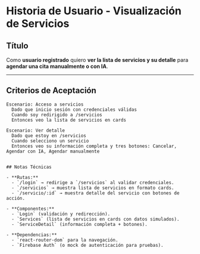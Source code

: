 # Historia de Usuario - Visualización de Servicios

## Título  
Como **usuario registrado** quiero **ver la lista de servicios y su detalle** para **agendar una cita manualmente o con IA**.  

---

## Criterios de Aceptación  

```gherkin
Escenario: Acceso a servicios
  Dado que inicio sesión con credenciales válidas
  Cuando soy redirigido a /servicios
  Entonces veo la lista de servicios en cards

Escenario: Ver detalle
  Dado que estoy en /servicios
  Cuando selecciono un servicio
  Entonces veo su información completa y tres botones: Cancelar, Agendar con IA, Agendar manualmente


## Notas Técnicas  

- **Rutas:**  
  - `/login` → redirige a `/servicios` al validar credenciales.  
  - `/servicios` → muestra lista de servicios en formato cards.  
  - `/servicio/:id` → muestra detalle del servicio con botones de acción.  

- **Componentes:**  
  - `Login` (validación y redirección).  
  - `Services` (lista de servicios en cards con datos simulados).  
  - `ServiceDetail` (información completa + botones).  

- **Dependencias:**  
  - `react-router-dom` para la navegación.  
  - `Firebase Auth` (o mock de autenticación para pruebas).  